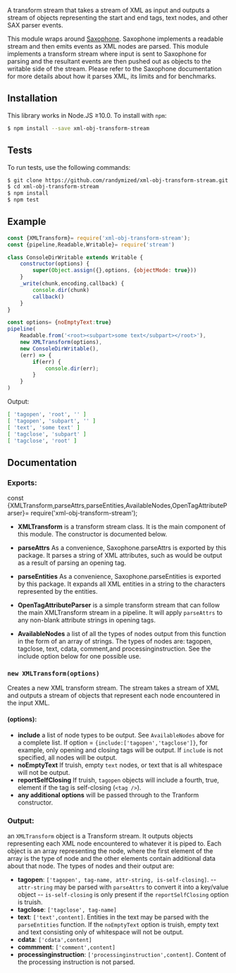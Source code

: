 A transform stream that takes a stream of XML as input and outputs a stream of objects representing the start and end tags, text nodes, and other SAX parser events.

This module wraps around [Saxophone](https://www.npmjs.com/package/saxophone). Saxophone implements a readable stream and then emits events as XML nodes are parsed. This module implements a transform stream where input is sent to Saxophone for parsing and the resultant events are then pushed out as objects to the writable side of the stream. Please refer to the Saxophone documentation for more details about how it parses XML, its limits and for benchmarks.

## Installation

This library works in Node.JS ≥10.0.
To install with `npm`:

```sh
$ npm install --save xml-obj-transform-stream
```
## Tests

To run tests, use the following commands:

```sh
$ git clone https://github.com/randymized/xml-obj-transform-stream.git
$ cd xml-obj-transform-stream
$ npm install
$ npm test
```

## Example

```js
const {XMLTransform}= require('xml-obj-transform-stream');
const {pipeline,Readable,Writable}= require('stream')

class ConsoleDirWritable extends Writable {
    constructor(options) {
        super(Object.assign({},options, {objectMode: true}))
    }
    _write(chunk,encoding,callback) {
        console.dir(chunk)
        callback()
    }
}

const options= {noEmptyText:true}
pipeline(
    Readable.from('<root><subpart>some text</subpart></root>'),
    new XMLTransform(options),
    new ConsoleDirWritable(),
    (err) => {
        if(err) {
            console.dir(err);
        }
    }
)
```

Output:

```sh
[ 'tagopen', 'root', '' ]
[ 'tagopen', 'subpart', '' ]
[ 'text', 'some text' ]
[ 'tagclose', 'subpart' ]
[ 'tagclose', 'root' ]
```
## Documentation

### Exports:

const {XMLTransform,parseAttrs,parseEntities,AvailableNodes,OpenTagAttributeParser}= require('xml-obj-transform-stream');

- **XMLTransform** is a transform stream class. It is the main component of this module. The constructor is documented below.

- **parseAttrs**
As a convenience, Saxophone.parseAttrs is exported by this package. It parses a string of XML attributes, such as would be output as a result of parsing an opening tag.

- **parseEntities**
As a convenience, Saxophone.parseEntities is exported by this package. It expands all XML entities in a string to the characters represented by the entities.

- **OpenTagAttributeParser** is a simple transform stream that can follow the main XMLTransform stream in a pipeline. It will apply `parseAttrs` to any non-blank attribute strings in opening tags.

- **AvailableNodes** a list of all the types of nodes output
from this function in the form of an array of strings.  The types of nodes are: tagopen, tagclose, text, cdata, comment,and processinginstruction. See the include option below for one possible use.

### `new XMLTransform(options)`

Creates a new XML transform stream. The stream takes a stream of XML and outputs a stream of objects that represent each node encountered in the input XML.

#### (options):
- **include**
a list of node types to be output. See `AvailableNodes` above for a complete list. If option = `{include:['tagopen','tagclose']}`, for example, only opening and closing tags will be output. If `include` is not specified, all nodes will be output.
- **noEmptyText**
If truish, empty `text` nodes, or text that is all whitespace will not be output.
- **reportSelfClosing**
If truish, `tagopen` objects will include a fourth, true, element if the tag is self-closing (`<tag />`).
- **any additional options** will be passed through to the Tranform constructor.

### Output:

an `XMLTransform` object is a Transform stream. It outputs objects representing each XML node encountered to whatever it is piped to. Each object is an array representing the node, where the first element of the array is the type of node and the other elements contain additional data about that node. The types of nodes and their output are:

- **tagopen**: `['tagopen', tag-name, attr-string, is-self-closing]`.
-- `attr-string` may be parsed with `parseAttrs` to convert it into a key/value object
-- `is-self-closing` is only present if the `reportSelfClosing` option is truish.
- **tagclose**: `['tagclose', tag-name]`
- **text**: `['text',content]`. Entities in the text may be parsed with the `parseEntities` function. If the `noEmptyText` option is truish, empty text and text consisting only of whitespace will not be output.
- **cdata**: `['cdata',content]`
- **commment**: `['comment',content]`
- **processinginstruction**: `['processinginstruction',content]`. Content of the processing instruction is not parsed.